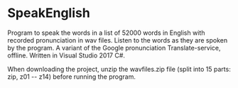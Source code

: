 # SpeakEnglish
Program to speak the words in a list of 52000 words in English with recorded pronunciation in wav files.
Listen to the words as they are spoken by the program. A variant of the Google pronunciation Translate-service, offline.
Written in Visual Studio 2017 C#.

When downloading the project, unzip the wavfiles.zip file (split into 15 parts: zip, z01 -- z14) before running the program.
